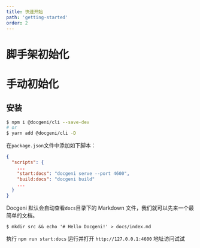 ```yaml
---
title: 快速开始
path: 'getting-started'
order: 2
---
```

# 脚手架初始化

# 手动初始化
## 安装

```bash
$ npm i @docgeni/cli --save-dev
# or 
$ yarn add @docgeni/cli -D
```
在`package.json`文件中添加如下脚本：

```json
{
  "scripts": {
    ...
    "start:docs": "docgeni serve --port 4600",
    "build:docs": "docgeni build"
    ...
  }
}
```
Docgeni 默认会自动查看`docs`目录下的 Markdown 文件，我们就可以先来一个最简单的文档。

```base
$ mkdir src && echo '# Hello Docgeni!' > docs/index.md
```

执行 `npm run start:docs` 运行并打开 `http://127.0.0.1:4600` 地址访问试试


